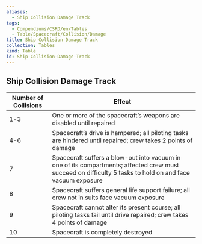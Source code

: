 ```yaml
---
aliases:
  - Ship Collision Damage Track
tags:
  - Compendiums/CSRD/en/Tables
  - Table/Spacecraft/Collision/Damage
title: Ship Collision Damage Track
collection: Tables
kind: Table
id: Ship-Collision-Damage-Track
---
```

## Ship Collision Damage Track  
  
  
| Number of Collisions   | Effect                                                                                                                                                       |
| ---------------------- | ------------------------------------------------------------------------------------------------------------------------------------------------------------ |
| 1-3                    | One or more of the spacecraft’s weapons are disabled until repaired                                                                                          |
| 4-6                    | Spacecraft’s drive is hampered; all piloting tasks are hindered until repaired; crew takes 2 points of damage                                                |
| 7                      | Spacecraft suffers a blow-out into vacuum in one of its compartments; affected crew must succeed on difficulty 5 tasks to hold on and face vacuum exposure   |
| 8                      | Spacecraft suffers general life support failure; all crew not in suits face vacuum exposure                                                                  |
| 9                      | Spacecraft cannot alter its present course; all piloting tasks fail until drive repaired; crew takes 4 points of damage                                      |
| 10                     | Spacecraft is completely destroyed                                                                                                                           |

